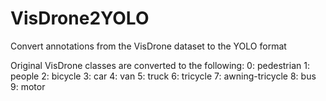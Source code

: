 # VisDrone2YOLO
Convert annotations from the VisDrone dataset to the YOLO format

Original VisDrone classes are converted to the following:
  0: pedestrian
  1: people
  2: bicycle
  3: car
  4: van
  5: truck
  6: tricycle
  7: awning-tricycle
  8: bus
  9: motor
